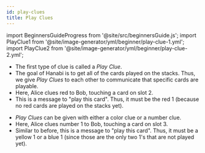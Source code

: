```yaml
---
id: play-clues
title: Play Clues
---
```


import BeginnersGuideProgress from '@site/src/beginnersGuide.js';
import PlayClue1 from '@site/image-generator/yml/beginner/play-clue-1.yml';
import PlayClue2 from '@site/image-generator/yml/beginner/play-clue-2.yml';

<BeginnersGuideProgress id="play-clues" />

- The first type of clue is called a *Play Clue*.
- The goal of Hanabi is to get all of the cards played on the stacks. Thus, we give *Play Clues* to each other to communicate that specific cards are playable.
- Here, Alice clues red to Bob, touching a card on slot 2.
- This is a message to "play this card". Thus, it must be the red 1 (because no red cards are played on the stacks yet).

<PlayClue1 />

- *Play Clues* can be given with either a color clue or a number clue.
- Here, Alice clues number 1 to Bob, touching a card on slot 3.
- Similar to before, this is a message to "play this card". Thus, it must be a yellow 1 or a blue 1 (since those are the only two 1's that are not played yet).

<PlayClue2 />
